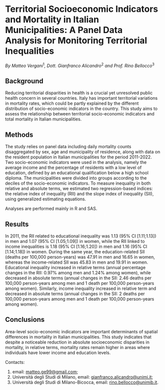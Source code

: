 # Territorial Socioeconomic Indicators and Mortality in Italian Municipalities: A Panel Data Analysis for Monitoring Territorial Inequalities

*By Matteo Vergani*$^1$*, Dott. Gianfranco Alicandro*$^2$ *and Prof. Rino Bellocco*$^3$

## Background

Reducing territorial disparities in health is a crucial yet unresolved public health concern in several countries.  Italy has important territorial variations in mortality rates, which could be partly explained by the different distribution of socio-economic indicators in the country. This study aims to assess the relationship between territorial socio-economic indicators and total mortality in Italian municipalities.

## Methods
The study relies on panel data including daily mortality counts disaggregated by sex, age and municipality of residence, along with data on the resident population in Italian municipalities for the period 2011-2022. Two socio-economic indicators were used in the analysis, namely the average income and the percentage of residents with a low level of education, defined by an educational qualification below a high school diploma. The municipalities were divided into groups according to the deciles of the socio-economic indicators. To measure inequality in both relative and absolute terms, we estimated two regression-based indices: the relative index of inequality (RII) and the slope index of inequality (SII), using generalized estimating equations. 


Analyses are performed mainly in R and SAS.

## Results
In 2011, the RII related to educational inequality was 1.13 (95% CI [1.11;1.13]) in men and 1.07 (95% CI [1.05;1.09]) in women, while the RII linked to income inequalities is 1.18 (95% CI [1.16;1.20]) in men and 1.16 (95% CI [1.14;1.18]) in women. During the same year, the education-related SII (deaths per 100,000 person-years) was 47.91 in men and 16.65 in women, whereas the income-related SII was 45.83 in men and 19.91 in women. Educational inequality increased in relative terms (annual percentage changes in the RII: 0.97% among men and 1.24% among women), while decreased in absolute terms (annual changes in the SII: 2.46 deaths per 100,000 person-years among men and 1 death per 100,000 person-years among women). Similarly, income inequality increased in relative term and decreased in absolute terms (annual changes in the SII: 2 deaths per 100,000 person-years among men and 1 death per 100,000 person-years among women).

## Conclusions

Area-level socio-economic indicators are important determinants of spatial differences in mortality in Italian municipalities. This study indicates that despite a noticeable reduction in absolute socioeconomic disparities in mortality, in relative terms, mortality rates remain higher in areas where individuals have lower income and education levels.

Contacts:
1) email: matteo.ge99@gmail.com;
2) Università degli Studi di Milano, email: gianfranco.alicandro@unimi.it;
3) Università degli Studi di Milano-Bicocca, email: rino.bellocco@unimib.it.
